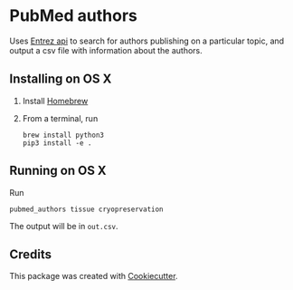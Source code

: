 PubMed authors
=============

Uses [Entrez
api](https://www.ncbi.nlm.nih.gov/books/NBK25499/#chapter4.ESearch)
to search for authors publishing on a particular topic, and output a csv file
with information about the authors.

Installing on OS X
------------------

1. Install [Homebrew](http://brew.sh/)
1. From a terminal, run

   ```
   brew install python3
   pip3 install -e .
   ```

Running on OS X
---------------

Run

```
pubmed_authors tissue cryopreservation
```

The output will be in `out.csv`.

Credits
-------
This package was created with
[Cookiecutter](https://github.com/audreyr/cookiecutter-pypackage).
